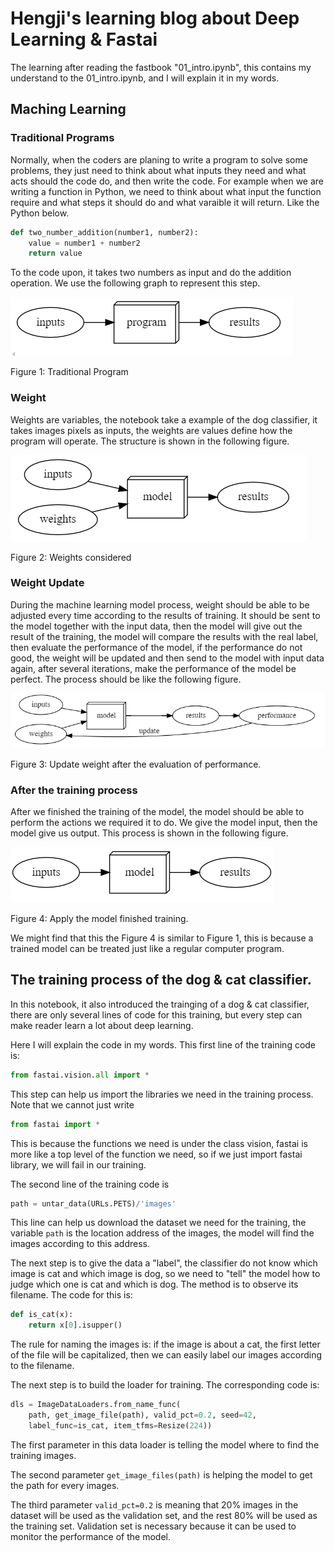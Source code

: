 # Hengji's learning blog about Deep Learning & Fastai

The learning after reading the fastbook "01_intro.ipynb", this contains my understand to the 01_intro.ipynb, and I will explain it in my words.

## Maching Learning

### Traditional Programs

Normally, when the coders are planing to write a program to solve some problems, they just need to think about what inputs they need and what acts should the code do, and then write the code. For example when we are writing a function in Python, we need to think about what input the function require and what steps it should do and what varaible it will return. Like the Python below.

```python
def two_number_addition(number1, number2):
    value = number1 + number2
    return value
```
To the code upon, it takes two numbers as input and do the addition operation. We use the following graph to represent this step.

![Program](image1.png)

Figure 1: Traditional Program

### Weight

Weights are variables, the notebook take a example of the dog classifier, it takes images pixels as inputs, the weights are values define how the program will operate. The structure is shown in the following figure.

![Weight](image2.png)

Figure 2: Weights considered

### Weight Update
During the machine learning model process, weight should be able to be adjusted every time according to the results of training. It should be sent to the model together with the input data, then the model will give out the result of the training, the model will compare the results with the real label, then evaluate the performance of the model, if the performance do not good, the weight will be updated and then send to the model with input data again, after several iterations, make the performance of the model be perfect. The process should be like the following figure.

![Weight-update](image3.png)

Figure 3: Update weight after the evaluation of performance.

### After the training process

After we finished the training of the model, the model should be able to perform the actions we required it to do. We give the model input, then the model give us output. This process is shown in the following figure.

![After-trainging](image4.png)

Figure 4: Apply the model finished training.

We might find that this the Figure 4 is similar to Figure 1, this is because a trained model can be treated just like a regular computer program.


## The training process of the dog & cat classifier.

In this notebook, it also introduced the trainging of a dog & cat classifier, there are only several lines of code for this training, but every step can make reader learn a lot about deep learning.

Here I will explain the code in my words. This first line of the training code is:

```python
from fastai.vision.all import *
```

This step can help us import the libraries we need in the training process. Note that we cannot just write 

```python
from fastai import *
```

This is because the functions we need is under the class vision, fastai is more like a top level of the function we need, so if we just import fastai library, we will fail in our training.

The second line of the training code is 

```python
path = untar_data(URLs.PETS)/'images'
```
This line can help us download the dataset we need for the training, the variable `path` is the location address of the images, the model will find the images according to this address.

The next step is to give the data a "label", the classifier do not know which image is cat and which image is dog, so we need to "tell" the model how to judge which one is cat and which is dog. The method is to observe its filename. The code for this is:

```python
def is_cat(x):
    return x[0].isupper()
```

The rule for naming the images is: if the image is about a cat, the first letter of the file will be capitalized, then we can easily label our images according to the filename.

The next step is to build the loader for training. The corresponding code is:

```python
dls = ImageDataLoaders.from_name_func(
    path, get_image_file(path), valid_pct=0.2, seed=42,
    label_func=is_cat, item_tfms=Resize(224))
```

The first parameter in this data loader is telling the model where to find the training images.

The second parameter `get_image_files(path)` is helping the model to get the path for every images.

The third parameter `valid_pct=0.2` is meaning that 20% images in the dataset will be used as the validation set, and the rest 80% will be used as the training set. Validation set is necessary because it can be used to monitor the performance of the model.










































